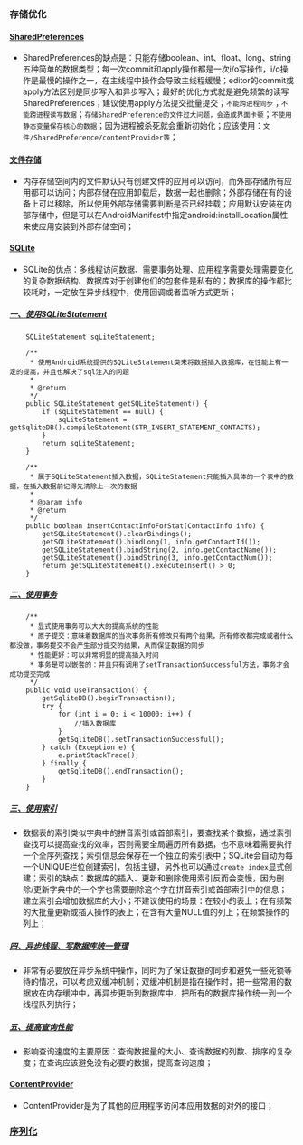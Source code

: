 ### 存储优化
#### [SharedPreferences]()
+ SharedPreferences的缺点是：只能存储boolean、int、float、long、string五种简单的数据类型；每一次commit和apply操作都是一次i/o写操作，i/o操作是最慢的操作之一，在主线程中操作会导致主线程缓慢；editor的commit或apply方法区别是同步写入和异步写入；最好的优化方式就是避免频繁的读写SharedPreferences；建议使用apply方法提交批量提交；`不能跨进程同步`；`不能跨进程读写数据`；`存储SharedPreference的文件过大问题，会造成界面卡顿`；`不使用静态变量保存核心的数据`；因为进程被杀死就会重新初始化；应该使用：`文件/SharedPreference/contentProvider等`；
#### [文件存储]()
+ 内存存储空间内的文件默认只有创建文件的应用可以访问，而外部存储所有应用都可以访问；内部存储在应用卸载后，数据一起也删除；外部存储在有的设备上可以移除，所以使用外部存储需要判断是否已经挂载；应用默认安装在内部存储中，但是可以在AndroidManifest中指定android:installLocation属性来使应用安装到外部存储空间；
#### [SQLite]()
+ SQLite的优点：多线程访问数据、需要事务处理、应用程序需要处理需要变化的复杂数据结构、数据库对于创建他们的包套件是私有的；数据库的操作都比较耗时，一定放在异步线程中，使用回调或者监听方式更新；
##### [一、使用SQLiteStatement]()
```
    SQLiteStatement sqLiteStatement;

    /**
     * 使用Android系统提供的SQLiteStatement类来将数据插入数据库，在性能上有一定的提高，并且也解决了sql注入的问题
     *
     * @return
     */
    public SQLiteStatement getSQLiteStatement() {
        if (sqLiteStatement == null) {
            sqLiteStatement = getSqliteDB().compileStatement(STR_INSERT_STATEMENT_CONTACTS);
        }
        return sqLiteStatement;
    }

    /**
     * 属于SQLiteStatement插入数据，SQLiteStatement只能插入具体的一个表中的数据，在插入数据前记得先清除上一次的数据
     *
     * @param info
     * @return
     */
    public boolean insertContactInfoForStat(ContactInfo info) {
        getSQLiteStatement().clearBindings();
        getSQLiteStatement().bindLong(1, info.getContactId());
        getSQLiteStatement().bindString(2, info.getContactName());
        getSQLiteStatement().bindString(3, info.getContactNum());
        return getSQLiteStatement().executeInsert() > 0;
    }
```
##### [二、使用事务]()
```
    /**
     * 显式使用事务可以大大的提高系统的性能
     * 原子提交：意味着数据库的当次事务所有修改只有两个结果，所有修改都完成或者什么都没做，事务提交不会产生部分提交的结果，从而保证数据的同步
     * 性能更好：可以非常明显的提高插入时间
     * 事务是可以嵌套的：并且只有调用了setTransactionSuccessful方法，事务才会成功提交完成
     */
    public void useTransaction() {
        getSqliteDB().beginTransaction();
        try {
            for (int i = 0; i < 10000; i++) {
                //插入数据库
            }
            getSqliteDB().setTransactionSuccessful();
        } catch (Exception e) {
            e.printStackTrace();
        } finally {
            getSqliteDB().endTransaction();
        }
    }
```
##### [三、使用索引]()
+ 数据表的索引类似字典中的拼音索引或首部索引，要查找某个数据，通过索引查找可以提高查找的效率，否则需要全局遍历所有数据，也不意味着需要执行一个全序列查找；索引信息会保存在一个独立的索引表中；SQLite会自动为每一个UNIQUE栏位创建索引，包括主键，另外也可以通过`create index`显式创建；索引的缺点：数据库的插入、更新和删除使用索引反而会变慢，因为删除/更新字典中的一个字也需要删除这个字在拼音索引或首部索引中的信息；建立索引会增加数据库的大小；不建议使用的场景：在较小的表上；在有频繁的大批量更新或插入操作的表上；在含有大量NULL值的列上；在频繁操作的列上；
##### [四、异步线程、写数据库统一管理]()
+ 非常有必要放在异步系统中操作，同时为了保证数据的同步和避免一些死锁等待的情况，可以考虑双缓冲机制；双缓冲机制是指在操作时，把一些常用的数据放在内存缓冲中，再异步更新到数据库中，把所有的数据库操作统一到一个线程队列执行；
##### [五、提高查询性能]()
+ 影响查询速度的主要原因：查询数据量的大小、查询数据的列数、排序的复杂度；在查询应该避免没有必要的数据，提高查询速度；
#### [ContentProvider]()
+ ContentProvider是为了其他的应用程序访问本应用数据的对外的接口；
### [序列化](https://github.com/ningbaoqi/PerformanceOptimization/blob/master/README-xuliehua.md)
